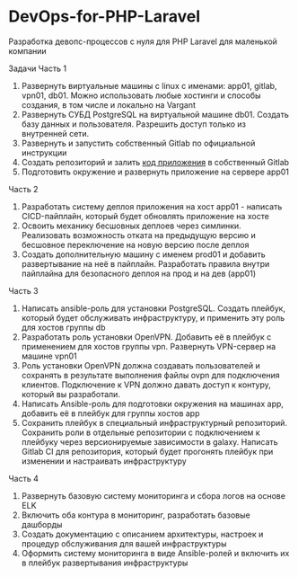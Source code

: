 # DevOps-for-PHP-Laravel
Разработка девопс-процессов с нуля для PHP Laravel для маленькой компании 

Задачи
Часть 1
1. Развернуть виртуальные машины с linux с именами: app01, gitlab, vpn01, db01. Можно использовать любые хостинги и способы создания, в том числе и локально на Vargant
3. Развернуть СУБД  PostgreSQL на виртуальной машине db01. Создать базу данных и пользователя. Разрешить доступ только из внутренней сети.
4. Развернуть и запустить собственный Gitlab по официальной инструкции
5. Создать репозиторий и залить [код приложения](https://gitfront.io/r/deusops/2cL1ba8fzWDo/laravel-project-travellist/) в собственный Gitlab
6. Подготовить окружение и развернуть приложение на сервере app01

Часть 2
1. Разработать систему деплоя приложения на хост app01 - написать CICD-пайплайн, который будет обновлять приложение на хосте
2. Освоить механику бесшовных деплоев через симлинки. Реализовать возможность отката на предыдущую версию и бесшовное переключение на новую версию после деплоя
3. Создать дополнительную машину с именем prod01 и добавить развертывание на неё в пайплайн. Разработать правила внутри пайплайна для безопасного деплоя на прод и на дев (app01)

Часть 3
1. Написать ansible-роль для установки PostgreSQL. Создать плейбук, который будет обслуживать инфраструктуру, и применить эту роль для хостов группы db
2. Разработать роль установки OpenVPN. Добавить её в плейбук с применением для хостов группы vpn. Развернуть VPN-сервер на машине vpn01
3. Роль установки OpenVPN должна создавать пользователей и сохранять в результате выполнения файлы ovpn для подключения клиентов. Подключение к VPN должно давать доступ к контуру, который вы разработали.
4. Написать Ansible-роль для подготовки окружения на машинах app, добавить её в плейбук для группы хостов app
5. Сохранить плейбук в специальный инфраструктурный репозиторий. Сохранить роли в отдельные репозитории с подключением к плейбуку через версионируемые зависимости в galaxy. Написать Gitlab CI для репозитория, который будет прогонять плейбук при изменении и настраивать инфраструктуру

Часть 4
1. Развернуть базовую систему мониторинга и сбора логов на основе ELK
2. Включить оба контура в мониторинг, разработать базовые дашборды
3. Создать документацию с описанием архитектуры, настроек и процедур обслуживания для вашей инфраструктуры
4. Оформить систему мониторинга в виде Ansible-ролей и  включить их в плейбук развертывания инфраструктуры
